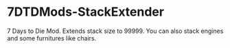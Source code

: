 # 7DTDMods-StackExtender
7 Days to Die Mod. Extends stack size to 99999. You can also stack engines and some furnitures like chairs.
